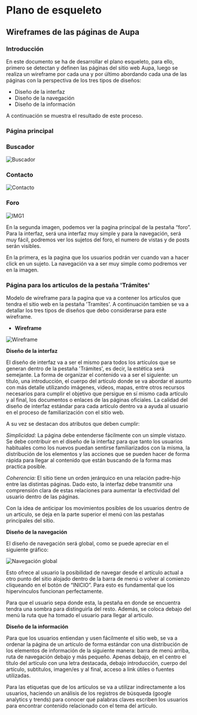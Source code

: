 # Plano de esqueleto

## Wireframes de las páginas de Aupa

### Introducción

En este documento se ha de desarrollar el plano esqueleto, para ello, primero se detectan y definen las páginas del sitio web Aupa, luego se realiza un wireframe por cada una y por último abordando cada una de las páginas con la perspectiva de los tres tipos de diseños:


- Diseño de la interfaz
- Diseño de la navegación
- Diseño de la información

A continuación se muestra el resultado de este proceso.

### Página principal

### Buscador 

![Buscador](buscador.png)

### Contacto 

![Contacto](contactos.png)

### Foro 
![IMG1](/4-esqueleto/Wireframes.jpeg)

En la segunda imagen, podemos ver la pagina principal de la pestaña “foro”. 
Para la interfaz, será una interfaz muy simple y para la navegación, será muy fácil, podremos ver los sujetos del foro, el numero de vistas y de posts serán visibles. 


En la primera, es la pagina que los usuarios podrán ver cuando van a hacer click en un sujeto. La navegación va a ser muy simple como podremos ver en la imagen.

### Página para los articulos de la pestaña 'Trámites' 
 
 Modelo de wireframe para la pagina que va a contener los articulos que tendra el sitio web en la pestaña 'Tramites'. A continuación tambien se va a detallar los tres tipos de diseños que debo considerarse para este wireframe.

 - **Wireframe**
 
 ![Wireframe](https://github.com/DeustoPWEB2018/proyectoweb-migraciones/blob/3264517cc160c33049ec5854babaebc6d5aba64c/4-esqueleto/4_Wireframe_pag_similares_3.jpg)


  **Diseño de la interfaz**

El diseño de interfaz va a ser el mismo para todos los artículos que se generan dentro de la pestaña 'Trámites', es decir, la estética será semejante. La forma de organizar el contenido va a ser el siguiente: un título, una introducción, el cuerpo del artículo donde se va abordar el asunto con más detalle utilizando imágenes, videos, mapas, entre otros recursos necesarios para cumplir el objetivo que persigue en sí mismo cada artículo y al final, los documentos o enlaces de las páginas oficiales.
 La calidad del diseño de interfaz estándar para cada artículo dentro va a ayuda al usuario en el proceso de familiarización con el sitio web.


A su vez se destacan dos atributos que deben cumplir:

 *Simplicidad:* La página debe entenderse fácilmente con un simple vistazo. Se debe contribuir en el diseño de la interfaz para que tanto los usuarios habituales como los nuevos puedan sentirse familiarizados con la misma, la distribución de los elementos y las acciones que se pueden hacer de forma rápida para llegar al contenido que están buscando de la forma mas practica posible.


 *Coherencia:*  El sitio tiene un orden jerárquico en una relación padre-hijo entre las distintas páginas. Dado esto, la interfaz debe transmitir una comprensión clara de estas relaciones para aumentar la efectividad del usuario dentro de las páginas.


 Con la idea de anticipar los movimientos posibles de los usuarios dentro de un articulo, se deja en la parte superior el menú con las pestañas principales del sitio. 


  **Diseño de la navegación**

 El diseño de navegación será global, como se puede apreciar en el siguiente gráfico:

 ![Navegación global](https://github.com/DeustoPWEB2018/proyectoweb-migraciones/blob/3264517cc160c33049ec5854babaebc6d5aba64c/4-esqueleto/4-Navegacion%20global.png)

 Esto ofrece al usuario la posibilidad de navegar desde el artículo actual a otro punto del sitio alojado dentro de la barra de menú o volver al comienzo cliqueando en el botón de “INICIO”. Para esto es fundamental que los hipervínculos funcionan perfectamente.


 Para que el usuario sepa donde esta, la pestaña en donde se encuentra tendra una sombra para distinguirla del resto. Además, se coloca debajo del menú la ruta que ha tomado el usuario para llegar al articulo.


  **Diseño de la información**


 Para que los usuarios entiendan y usen fácilmente el sitio web, se va a ordenar la página de un artículo de forma estándar con una distribución de los elementos de información de la siguiente manera: barra de menú arriba, ruta de navegación debajo y más pequeño. Apenas debajo, en el centro el título del artículo con una letra destacada, debajo introducción, cuerpo del artículo, subtítulos, imagen/es y al final, acceso a link útiles o fuentes utilizadas.


 Para las etiquetas que de los artículos se va a utilizar indirectamente a los usuarios, haciendo un análisis de los registros de búsqueda (google analytics y trends) para conocer qué palabras claves escriben los usuarios para encontrar contenido relacionado con el tema del artículo.


